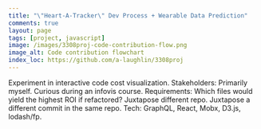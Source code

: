 ```yaml
---
title: "\"Heart-A-Tracker\" Dev Process + Wearable Data Prediction"
comments: true
layout: page
tags: [project, javascript]
image: /images/3308proj-code-contribution-flow.png
image_alt: Code contribution flowchart
index_loc: https://github.com/a-laughlin/3308proj
---
```


Experiment in interactive code cost visualization.
Stakeholders: Primarily myself.  Curious during an infovis course.
Requirements: Which files would yield the highest ROI if refactored?  Juxtapose different repo.  Juxtapose a different commit in the same repo.
Tech: GraphQL, React, Mobx, D3.js, lodash/fp.

